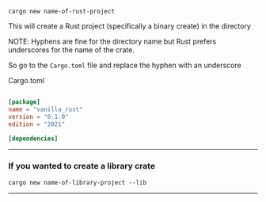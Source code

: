 ```
cargo new name-of-rust-project
```

This will create a Rust project (specifically a binary create) 
in the directory

NOTE: Hyphens are fine for the directory name but Rust prefers underscores
for the name of the crate.

So go to the `Cargo.toml` file and replace the hyphen with an underscore

Cargo.toml
```toml

[package]
name = "vanilla_rust"
version = "0.1.0"
edition = "2021"

[dependencies]
```
_______________________________________________________________________________

### If you wanted to create a library crate

```
cargo new name-of-library-project --lib
```
_______________________________________________________________________________
